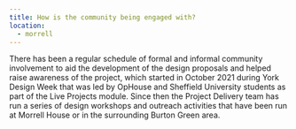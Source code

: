 ```yaml
---
title: How is the community being engaged with?
location:
  - morrell
---
```

There has been a regular schedule of formal and informal community involvement to aid the development of the design proposals and helped raise awareness of the project, which started in October 2021 during York Design Week that was led by OpHouse and Sheffield University students as part of the Live Projects module. Since then the Project Delivery team has run a series of design workshops and outreach activities that have been run at Morrell House or in the surrounding Burton Green area.

